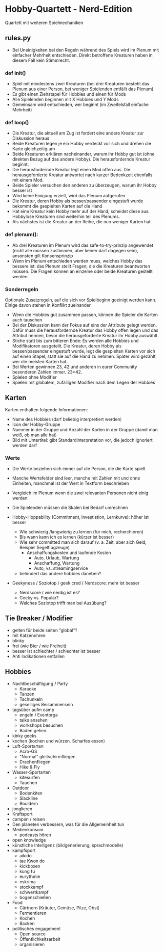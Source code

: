 # Hobby-Quartett - Nerd-Edition

Quartett mit weiteren Spielmechaniken

## rules.py

- Bei Uneinigkeiten bei den Regeln während des Spiels wird im Plenum mit einfacher Mehrheit entschieden. Direkt betroffene Kreaturen haben in diesem Fall kein Stimmrecht.

### def init()

- Spiel mit mindestens zwei Kreaturen (bei drei Kreaturen besteht das Plenum aus einer Person, bei weniger Spielenden entfällt das Plenum)
- Es gibt einen Ziehstapel für Hobbies und einen für Mods
- Alle Spielenden beginnen mit X Hobbies und Y Mods
- Gemeinsam wird entschieden, wer beginnt (im Zweifelsfall einfache Mehrheit)

### def loop()

- Die Kreatur, die aktuell am Zug ist fordert eine andere Kreatur zur Diskussion heraus
- Beide Kreaturen legen je ein Hobby verdeckt vor sich und drehen die Karte gleichzeitig um
- Beide Kreaturen erklären nacheinander, warum ihr Hobby gut ist (ohne direkten Bezug auf das andere Hobby). Die herausfordernde Kreatur beginnt.
- Die herausfordernde Kreatur legt einen Mod offen aus. Die herausgeforderte Kreatur antwortet nach kurzer Bedenkzeit ebenfalls mit einem Mod.
- Beide Spieler versuchen den anderen zu überzeugen, warum ihr Hobby besser ist
- Wird keine Einigung erzielt, wird das Plenum aufgerufen
- Die Kreatur, deren Hobby als besser/passender eingestuft wurde bekommt die gespielten Karten auf die Hand
- Hat eine Kreatur kein Hobby mehr auf der Hand, scheidet diese aus. Hobbylose Kreaturen sind weiterhin teil des Plenums.
- Als nächstes ist die Kreatur an der Reihe, die nun weniger Karten hat

### def plenum():

- Ab drei Kreaturen im Plenum wird das safe-to-try-prinzip angewendet (nicht alle müssen zustimmen, aber keiner darf dagegen sein), ansonsten gilt Konsensprinzip
- Wenn im Plenum entschieden werden muss, welches Hobby das bessere ist: das Plenum stellt Fragen, die die Kreaturen beantworten müssen. Die Fragen können an einzelne oder beide Kreaturen gestellt werden.

### Sonderregeln

Optionale Zusatzregeln, auf die sich vor Spielbeginn geeinigt werden kann. Einige davon stehen in Konflikt zueinander

- Wenn die Hobbies gut zusammen passen, können die Spieler die Karten auch tauschen
- Bei der Diskussion kann der Fokus auf eins der Attribute gelegt werden. Dafür muss die herausfordernde Kreatur das Hobby offen legen und das Attribut nennen, bevor die herausgeforderte Kreatur ihr Hobby auswählt.
- Stiche statt bis zum bitteren Ende: Es werden alle Hobbies und Modifikatoren ausgeteilt. Die Kreatur, deren Hobby als besser/passender eingestuft wurde, legt die gespielten Karten vor sich auf einen Stapel, statt sie auf die Hand zu nehmen. Später wird gezählt, wer die meisten Karten hat.
- Bei Werten gewinnen 23, 42 und anderen in eurer Community besonderen Zahlen immer. 23>42.
- Spielen ohne Modifier
- Spielen mit globalem, zufälligen Modifier nach dem Legen der Hobbies

## Karten

Karten enthalten folgende Informationen:

- Name des Hobbies (darf beliebig interpretiert werden)
- Icon der Hobby-Gruppe
- Nummer in der Gruppe und Anzahl der Karten in der Gruppe (damit man weiß, ob man alle hat)
- Bild mit Untertitel: gibt Standardinterpretation vor, die jedoch ignoriert werden darf

### Werte

- Die Werte beziehen sich immer auf die Person, die die Karte spielt
- Manche Wertefelder sind leer, manche mit Zahlen mit und ohne Einheiten, manchmal ist der Wert in Textform beschrieben
- Vergleich im Plenum wenn die zwei relevanten Personen nicht einig werden
- Die Spielenden müssen die Skalen bei Bedarf umrechnen

- Hobby-Hoppability (Commitment, Investistion, Lernkurve): höher ist besser
  - Wie schwierig /langwierig zu lernen (für mich, recherchieren)
  - Bis wann kann ich es lernen (kürzer ist besser)
  - Wie sehr committed man sich darauf (v. a. Zeit, aber aich Geld, Beispiel Segelflugzeuge)
    - Anschaffungskosten und laufende Kosten
      - Auto, Urlaub, Wartung
      - Anschaffung, Wartung
      - Auto, vs. streamingservice
  - behindert das andere hobbies daneben?
- Geekyness / Soziotop / geek cred / Nerdscore: mehr ist besser
  - Nerdscore / wie nerdig ist es?
  - Geeky vs. Populär?
  - Welches Soziotop trifft man bei Ausübung?

## Tie Breaker / Modifier

- gelten für beide seiten "global"?
- mit Katzenohren
- blinky
- frei (wie Bier / wie Freiheit)
- besser ist schlechter / schlechter ist besser
- Anti Indikationen entfallen

## Hobbies

 - Nachtbeschäftigung / Party
   - Karaoke
   - Tanzen
   - Tschunkeln
   - geselliges Beisammensein
 - tagsüber aufm camp
   - engeln / Eventorga
   - talks ansehen
   - workshops besuchen
   - Baden gehen
 - kinky geeks
 - kochen (kochen und würzen. Scharfes essen)
 - Luft-Sportarten
   - Acro-GS
   - "Normal" gleitschirmfliegen
   - Drachenfliegen
   - Hike & Fly
 - Wasser-Sportarten
   - kitesurfen
   - Tauchen
 - Outdoor
   - Bodenkiten
   - Slackline
   - Bouldern
 - jonglieren
 - Kraftsport
 - campen / reisen
 - Den planeten verbessern, was für die Allgemeinheit tun
 - Medienkonsum
   - podcasts hören
 - open knowledge
 - künstliche Intelligenz (bildgenerierung, sprachmodelle)
 - kampfsport
   - aikido
   - tae Kwon do
   - kickboxen
   - kung fu
   - eurythmie
   - eskrima
   - stockkampf
   - schwertkampf
   - bogenschießen
 - Food
   - Gärtnern (Kräuter, Gemüse, Pilze, Obst)
   - Fermentieren
   - Kochen
   - Backen
- politisches engagement
  - Open source
  - Öffentlichkeitsarbeit
  - organisieren
